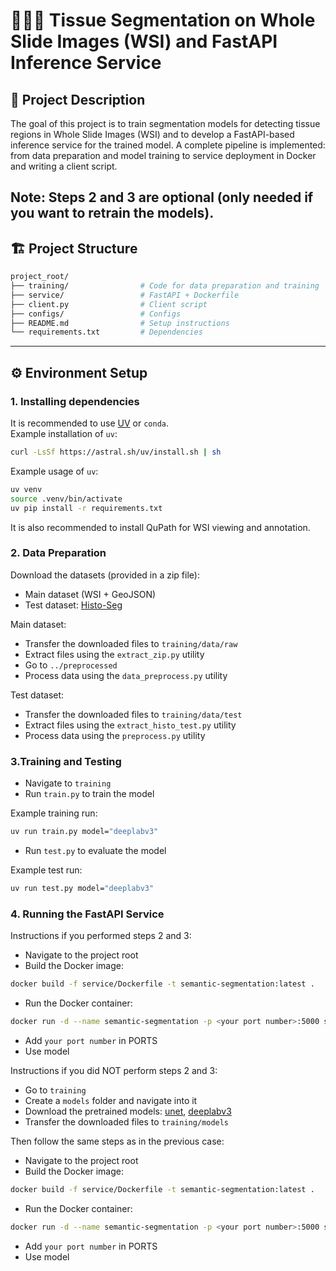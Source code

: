# 🧪🔬🤖 Tissue Segmentation on Whole Slide Images (WSI) and FastAPI Inference Service

## 📌 Project Description
The goal of this project is to train segmentation models for detecting tissue regions in Whole Slide Images (WSI) and to develop a FastAPI-based inference service for the trained model.
A complete pipeline is implemented: from data preparation and model training to service deployment in Docker and writing a client script.

Note: Steps 2 and 3 are optional (only needed if you want to retrain the models).
---

## 🏗️ Project Structure
```bash
project_root/
├── training/                # Code for data preparation and training
├── service/                 # FastAPI + Dockerfile
├── client.py                # Client script
├── configs/                 # Configs
├── README.md                # Setup instructions
└── requirements.txt         # Dependencies
```

---

## ⚙️ Environment Setup

### 1. Installing dependencies
It is recommended to use [UV](https://docs.astral.sh/uv/) or `conda`.  
Example installation of `uv`:
```bash
curl -LsSf https://astral.sh/uv/install.sh | sh
```

Example usage of `uv`:
```bash
uv venv
source .venv/bin/activate
uv pip install -r requirements.txt
```

It is also recommended to install QuPath for WSI viewing and annotation.


### 2. Data Preparation
Download the datasets (provided in a zip file):
- Main dataset (WSI + GeoJSON)
- Test dataset: [Histo-Seg](https://data.mendeley.com/datasets/vccj8mp2cg/1)

Main dataset:
- Transfer the downloaded files to `training/data/raw`
- Extract files using the `extract_zip.py` utility
- Go to `../preprocessed`
- Process data using the `data_preprocess.py` utility

Test dataset:
- Transfer the downloaded files to `training/data/test`
- Extract files using the `extract_histo_test.py` utility
- Process data using the `preprocess.py` utility

### 3.Training and Testing
- Navigate to `training`
- Run `train.py` to train the model

Example training run:
```bash
uv run train.py model="deeplabv3"
```

- Run `test.py` to evaluate the model

Example test run:
```bash
uv run test.py model="deeplabv3"
```


### 4. Running the FastAPI Service
Instructions if you performed steps 2 and 3:
- Navigate to the project root
- Build the Docker image:
```bash
docker build -f service/Dockerfile -t semantic-segmentation:latest .
```
- Run the Docker container:
```bash
docker run -d --name semantic-segmentation -p <your port number>:5000 semantic-segmentation:latest
```
- Add `your port number` in PORTS
- Use model




Instructions if you did NOT perform steps 2 and 3:
- Go to `training`
- Create a `models` folder and navigate into it
- Download the pretrained models: 
[unet](https://drive.google.com/file/d/1c_ZwHinynT-qnC12o1-leySzNcZp1Bxa/view?usp=drive_link), 
[deeplabv3](https://drive.google.com/file/d/15Bn2ASY_UYJjsZeivyXJmVZvsX2Ch4Bp/view?usp=drive_link)
- Transfer the downloaded files to `training/models`

Then follow the same steps as in the previous case:
- Navigate to the project root
- Build the Docker image:
```bash
docker build -f service/Dockerfile -t semantic-segmentation:latest .
```
- Run the Docker container:
```bash
docker run -d --name semantic-segmentation -p <your port number>:5000 semantic-segmentation:latest
```
- Add `your port number` in PORTS
- Use model
